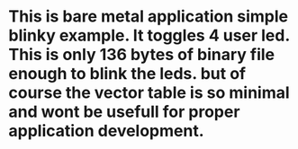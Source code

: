 # This is bare metal application simple blinky example. It toggles 4 user led. This is only 136 bytes of binary file enough to blink the leds. but of course the vector table is so minimal and wont be usefull for proper application development. 
